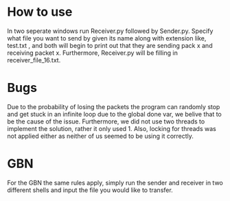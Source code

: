 # How to use
In two seperate windows run Receiver.py followed by Sender.py. Specify what file you want to send by given its name along with extension like, test.txt
, and both will begin to print out that they are sending pack x and receiving packet x. Furthermore, Receiver.py will be filling in receiver_file_16.txt. 


# Bugs
Due to the probability of losing the packets the program can randomly stop and get stuck in an infinite loop due to the global done var, we belive that to
be the cause of the issue. Furthermore, we did not use two threads to implement the solution, rather it only used 1. Also, locking for threads was not applied 
either as neither of us seemed to be using it correctly. 


# GBN 
For the GBN the same rules apply, simply run the sender and receiver in two different shells and input the file you would like to transfer. 
